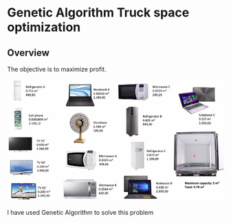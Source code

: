 # Genetic Algorithm Truck space optimization

## Overview

The objective is to maximize profit.

<p align="center">
   <img src="optimization.png">
</p>

I have used Genetic Algorithm to solve this problem
